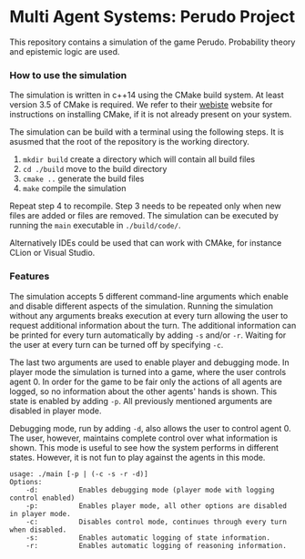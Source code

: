 # Multi Agent Systems: Perudo Project

This repository contains a simulation of the game Perudo. Probability theory and epistemic logic are used.

### How to use the simulation
The simulation is written in c++14 using the CMake build system. At least version 3.5 of CMake is required. We refer to their
[webiste](https://cmake.org/install "CMake's Homepage") website for instructions on installing CMake, if it is not already present on your system.

The simulation can be build with a terminal using the following steps. It is asusmed that the root of the repository is the working directory.
1. `mkdir build` create a directory which will contain all build files
2. `cd ./build` move to the build directory
3. `cmake ..` generate the build files
4. `make` compile the simulation

Repeat step 4 to recompile. Step 3 needs to be repeated only when new files are added or files are removed. The simulation can be executed by running the `main` executable in `./build/code/`.

Alternatively IDEs could be used that can work with CMAke, for instance CLion or Visual Studio.

### Features
The simulation accepts 5 different command-line arguments which enable and disable different aspects of the simulation. Running the simulation without any arguments breaks execution at every turn allowing the user to request additional information about the turn. The additional information can be printed for every turn automatically by adding `-s` and/or `-r`. Waiting for the user at every turn can be turned off by specifying `-c`.

The last two arguments are used to enable player and debugging mode. In player mode the simulation is turned into a game, where the user controls agent 0. In order for the game to be fair only the actions of all agents are logged, so no information about the other agents' hands is shown. This state is enabled by adding `-p`. All previously mentioned arguments are disabled in player mode.

Debugging mode, run by adding `-d`, also allows the user to control agent 0. The user, however, maintains complete control over what information is shown. This mode is useful to see how the system performs in different states. However, it is not fun to play against the agents in this mode.

```
usage: ./main [-p | (-c -s -r -d)]
Options:
    -d: 		 Enables debugging mode (player mode with logging control enabled)
    -p: 		 Enables player mode, all other options are disabled in player mode.
    -c: 		 Disables control mode, continues through every turn when disabled.
    -s: 		 Enables automatic logging of state information.
    -r: 		 Enables automatic logging of reasoning information.
```